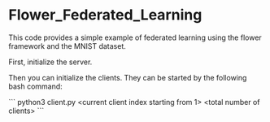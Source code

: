 # Flower_Federated_Learning
<p>This code provides a simple example of federated learning using the flower framework and the MNIST dataset.</p>
<p>First, initialize the server.</p>
<p>Then you can initialize the clients. They can be started by the following bash command: </p>
```
python3 client.py &lt;current client index starting from 1&gt; &lt;total number of clients&gt;
```
